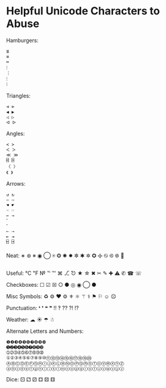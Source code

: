 Helpful Unicode Characters to Abuse
===================================

Hamburgers: 

	≣
	≡
	≔
	⁝
	⋮
	⁝
	⁞
	
Triangles: 

	⊲ ⊳
	◀ ▶
	◁ ▷
	ᐊ ᐅ

Angles: 

	≺ ≻
	ᐸ ᐳ
	≪ ≫
	⍃ ⍄
	〈 〉
	《 》

Arrows:

	↺ ↻ 
	⇦ ⇨
	☚ ☛
	☜ ☞
	← →    
	⃔ ⃕
	⃖ ⃗
	⇠ ⇢
	⇤ ⇥
	⍇ ⍈

Neat: ∗ ⊛ ※ ◉ ◯ ⍟ ❂ ✺ ✸ ✼ ✱ ✲ ✪ ࿇ ࿊ ࿋ ࿌ 

Useful: ℃ ℉ № ℡ ℻ ⌘ ⎇ ⎋ ★ ☆ ✖ ✂ ✎ ✚ ⚠ ✆ ☎ ☏

Checkboxes: ☐ ☑ ☒  ○ ●  ◎ ◉ ◯ ●

Misc Symbols: ♻ ⚙  ❤  ⚙  ⚜  ⚛  ⚚  ⚕  ⚑  ⚐  ☺  ☹  

Punctuation: ❛ ❜  ❝  ❞   ‼ ‽ ⁇ ⁈ ⁉ 

Weather: ☁ ☀  ☂  ☃    

Alternate Letters and Numbers: 

	❶❷❸❹❺❻❼❽❾❿
	➊➋➌➍➎➏➐➑➒➓   
	➀➁➂➃➄➅➆➇➈➉
	①②③④⑤⑥⑦⑧⑨⑩⑪⑫⑬⑭⑮⑯⑰⑱⑲⑳
	ⒶⒷⒸⒹⒺⒻⒼⒽⒾⒿⓀⓁⓂⓃⓄⓅⓆⓇⓈⓉⓊⓋⓌⓍⓎⓏ
	ⓐⓑⓒⓓⓔⓕⓖⓗⓘⓙⓚⓛⓜⓝⓞⓟⓠⓡⓢⓣⓤⓥⓦⓧⓨⓩ 

Dice: ⚀ ⚁ ⚂ ⚃ ⚄ ⚅
